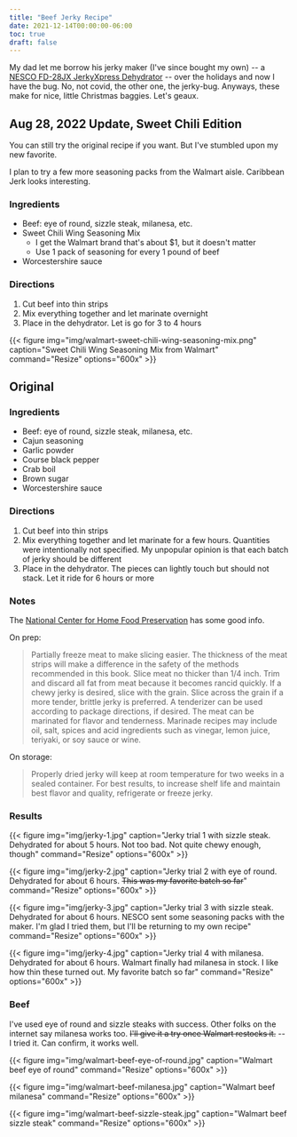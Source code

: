 ```yaml
---
title: "Beef Jerky Recipe"
date: 2021-12-14T00:00:00-06:00
toc: true
draft: false
---
```


My dad let me borrow his jerky maker (I've since bought my own) -- a [NESCO FD-28JX JerkyXpress Dehydrator](https://www.nesco.com/product/fd-28jx-jerky-xpress-food-dehydrator/) -- over the holidays and now I have the bug. No, not covid, the other one, the jerky-bug. Anyways, these make for nice, little Christmas baggies. Let's geaux.

<!--more-->

## Aug 28, 2022 Update, Sweet Chili Edition

You can still try the original recipe if you want. But I've stumbled upon my new favorite.

I plan to try a few more seasoning packs from the Walmart aisle. Caribbean Jerk looks interesting.

### Ingredients

- Beef: eye of round, sizzle steak, milanesa, etc.
- Sweet Chili Wing Seasoning Mix
    - I get the Walmart brand that's about $1, but it doesn't matter
    - Use 1 pack of seasoning for every 1 pound of beef
- Worcestershire sauce

### Directions

1. Cut beef into thin strips
1. Mix everything together and let marinate overnight
1. Place in the dehydrator. Let is go for 3 to 4 hours

{{< figure
img="img/walmart-sweet-chili-wing-seasoning-mix.png"
caption="Sweet Chili Wing Seasoning Mix from Walmart"
command="Resize"
options="600x" >}}

## Original

### Ingredients

- Beef: eye of round, sizzle steak, milanesa, etc.
- Cajun seasoning
- Garlic powder
- Course black pepper
- Crab boil
- Brown sugar
- Worcestershire sauce

### Directions

1. Cut beef into thin strips
1. Mix everything together and let marinate for a few hours. Quantities were intentionally not specified. My unpopular opinion is that each batch of jerky should be different
1. Place in the dehydrator. The pieces can lightly touch but should not stack. Let it ride for 6 hours or more

### Notes

The [National Center for Home Food Preservation](https://nchfp.uga.edu/how/dry/jerky.html) has some good info.

On prep:

> Partially freeze meat to make slicing easier. The thickness of the meat strips will make a difference in the safety of the methods recommended in this book. Slice meat no thicker than 1/4 inch. Trim and discard all fat from meat because it becomes rancid quickly. If a chewy jerky is desired, slice with the grain. Slice across the grain if a more tender, brittle jerky is preferred. A tenderizer can be used according to package directions, if desired. The meat can be marinated for flavor and tenderness. Marinade recipes may include oil, salt, spices and acid ingredients such as vinegar, lemon juice, teriyaki, or soy sauce or wine.

On storage:

> Properly dried jerky will keep at room temperature for two weeks in a sealed container. For best results, to increase shelf life and maintain best flavor and quality, refrigerate or freeze jerky.

### Results

{{< figure
img="img/jerky-1.jpg"
caption="Jerky trial 1 with sizzle steak. Dehydrated for about 5 hours. Not too bad. Not quite chewy enough, though"
command="Resize"
options="600x" >}}

{{< figure
img="img/jerky-2.jpg"
caption="Jerky trial 2 with eye of round. Dehydrated for about 6 hours. ~~This was my favorite batch so far~~"
command="Resize"
options="600x" >}}

{{< figure
img="img/jerky-3.jpg"
caption="Jerky trial 3 with sizzle steak. Dehydrated for about 6 hours. NESCO sent some seasoning packs with the maker. I'm glad I tried them, but I'll be returning to my own recipe"
command="Resize"
options="600x" >}}

{{< figure
img="img/jerky-4.jpg"
caption="Jerky trial 4 with milanesa. Dehydrated for about 6 hours. Walmart finally had milanesa in stock. I like how thin these turned out. My favorite batch so far"
command="Resize"
options="600x" >}}

### Beef

I've used eye of round and sizzle steaks with success. Other folks on the internet say milanesa works too. ~~I'll give it a try once Walmart restocks it.~~ -- I tried it. Can confirm, it works well.

{{< figure
img="img/walmart-beef-eye-of-round.jpg"
caption="Walmart beef eye of round"
command="Resize"
options="600x" >}}

{{< figure
img="img/walmart-beef-milanesa.jpg"
caption="Walmart beef milanesa"
command="Resize"
options="600x" >}}

{{< figure
img="img/walmart-beef-sizzle-steak.jpg"
caption="Walmart beef sizzle steak"
command="Resize"
options="600x" >}}
